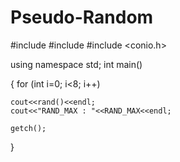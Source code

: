 # Pseudo-Random

#include <iostream>
#include <cstdlib>
#include <conio.h>

using namespace std;
int main()

{
	for (int i=0; i<8; i++)
	
	cout<<rand()<<endl;
	cout<<"RAND_MAX : "<<RAND_MAX<<endl;
	
	getch();
	
}
